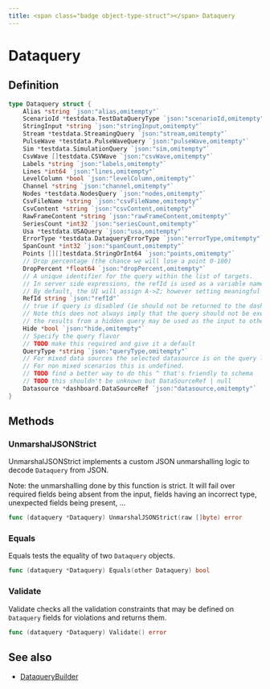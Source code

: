 ```yaml
---
title: <span class="badge object-type-struct"></span> Dataquery
---
```

# <span class="badge object-type-struct"></span> Dataquery

## Definition

```go
type Dataquery struct {
    Alias *string `json:"alias,omitempty"`
    ScenarioId *testdata.TestDataQueryType `json:"scenarioId,omitempty"`
    StringInput *string `json:"stringInput,omitempty"`
    Stream *testdata.StreamingQuery `json:"stream,omitempty"`
    PulseWave *testdata.PulseWaveQuery `json:"pulseWave,omitempty"`
    Sim *testdata.SimulationQuery `json:"sim,omitempty"`
    CsvWave []testdata.CSVWave `json:"csvWave,omitempty"`
    Labels *string `json:"labels,omitempty"`
    Lines *int64 `json:"lines,omitempty"`
    LevelColumn *bool `json:"levelColumn,omitempty"`
    Channel *string `json:"channel,omitempty"`
    Nodes *testdata.NodesQuery `json:"nodes,omitempty"`
    CsvFileName *string `json:"csvFileName,omitempty"`
    CsvContent *string `json:"csvContent,omitempty"`
    RawFrameContent *string `json:"rawFrameContent,omitempty"`
    SeriesCount *int32 `json:"seriesCount,omitempty"`
    Usa *testdata.USAQuery `json:"usa,omitempty"`
    ErrorType *testdata.DataqueryErrorType `json:"errorType,omitempty"`
    SpanCount *int32 `json:"spanCount,omitempty"`
    Points [][]testdata.StringOrInt64 `json:"points,omitempty"`
    // Drop percentage (the chance we will lose a point 0-100)
    DropPercent *float64 `json:"dropPercent,omitempty"`
    // A unique identifier for the query within the list of targets.
    // In server side expressions, the refId is used as a variable name to identify results.
    // By default, the UI will assign A->Z; however setting meaningful names may be useful.
    RefId string `json:"refId"`
    // true if query is disabled (ie should not be returned to the dashboard)
    // Note this does not always imply that the query should not be executed since
    // the results from a hidden query may be used as the input to other queries (SSE etc)
    Hide *bool `json:"hide,omitempty"`
    // Specify the query flavor
    // TODO make this required and give it a default
    QueryType *string `json:"queryType,omitempty"`
    // For mixed data sources the selected datasource is on the query level.
    // For non mixed scenarios this is undefined.
    // TODO find a better way to do this ^ that's friendly to schema
    // TODO this shouldn't be unknown but DataSourceRef | null
    Datasource *dashboard.DataSourceRef `json:"datasource,omitempty"`
}
```
## Methods

### <span class="badge object-method"></span> UnmarshalJSONStrict

UnmarshalJSONStrict implements a custom JSON unmarshalling logic to decode `Dataquery` from JSON.

Note: the unmarshalling done by this function is strict. It will fail over required fields being absent from the input, fields having an incorrect type, unexpected fields being present, …

```go
func (dataquery *Dataquery) UnmarshalJSONStrict(raw []byte) error
```

### <span class="badge object-method"></span> Equals

Equals tests the equality of two `Dataquery` objects.

```go
func (dataquery *Dataquery) Equals(other Dataquery) bool
```

### <span class="badge object-method"></span> Validate

Validate checks all the validation constraints that may be defined on `Dataquery` fields for violations and returns them.

```go
func (dataquery *Dataquery) Validate() error
```

## See also

 * <span class="badge builder"></span> [DataqueryBuilder](./builder-DataqueryBuilder.md)
